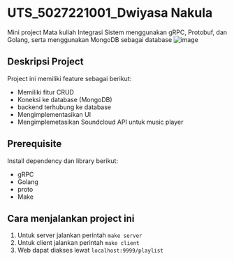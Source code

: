 # UTS_5027221001_Dwiyasa Nakula
 
Mini project Mata kuliah Integrasi Sistem menggunakan gRPC, Protobuf, dan Golang, serta menggunakan MongoDB sebagai database
![image](https://github.com/Dwiyasa-Nakula/UTS_5027221001_Dwiyasa-Nakula/assets/115543100/55f0d087-7861-47e3-9094-f9c25f49570d)

## Deskripsi Project
Project ini memiliki feature sebagai berikut:
- Memiliki fitur CRUD
- Koneksi ke database (MongoDB)
- backend terhubung ke database
- Mengimplementasikan UI
- Mengimplemetasikan Soundcloud API untuk music player

## Prerequisite
Install dependency dan library berikut:
- gRPC
- Golang
- proto
- Make

## Cara menjalankan project ini
1. Untuk server jalankan perintah `make server`
2. Untuk client jalankan perintah `make client`
3. Web dapat diakses lewat `localhost:9999/playlist`
